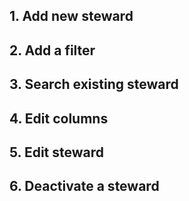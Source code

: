 ## 1. Add new steward
## 2. Add a filter
## 3. Search existing steward
## 4. Edit columns
## 5. Edit steward
## 6. Deactivate a steward

